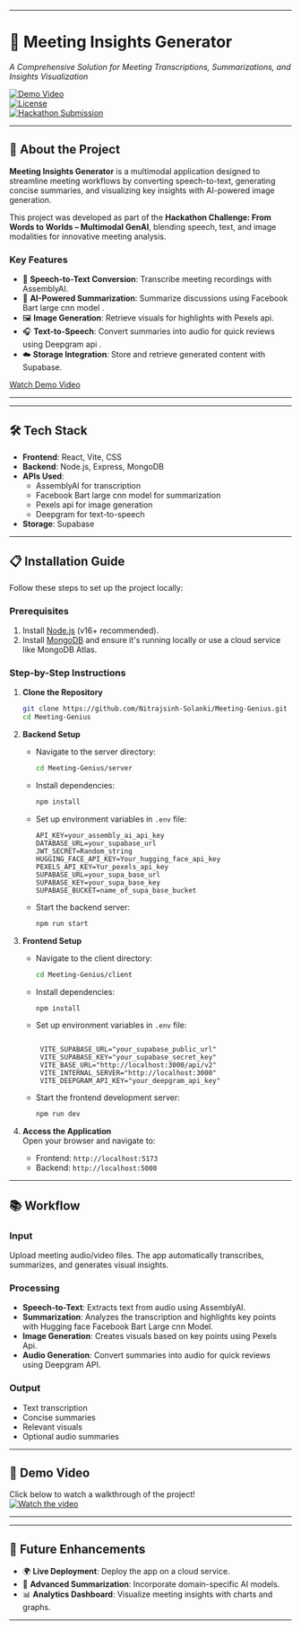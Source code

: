 
---

# 🚀 Meeting Insights Generator  
_A Comprehensive Solution for Meeting Transcriptions, Summarizations, and Insights Visualization_

[![Demo Video](https://img.shields.io/badge/Demo-YouTube-red)](https://youtu.be/x_GMz0qJ9Zg)  
[![License](https://img.shields.io/badge/license-MIT-blue)](LICENSE)  
[![Hackathon Submission](https://img.shields.io/badge/Challenge-Multimodal%20GenAI-orange)](https://hackathon.example.com)

---

## 🌟 About the Project  

**Meeting Insights Generator** is a multimodal application designed to streamline meeting workflows by converting speech-to-text, generating concise summaries, and visualizing key insights with AI-powered image generation.  

This project was developed as part of the **Hackathon Challenge: From Words to Worlds – Multimodal GenAI**, blending speech, text, and image modalities for innovative meeting analysis.

### Key Features  
- 🎤 **Speech-to-Text Conversion**: Transcribe meeting recordings with AssemblyAI.  
- 📝 **AI-Powered Summarization**: Summarize discussions using Facebook Bart large cnn model .  
- 🖼 **Image Generation**: Retrieve visuals for highlights with Pexels api.  
- 🎧 **Text-to-Speech**: Convert summaries into audio for quick reviews using Deepgram api .  
- ☁️ **Storage Integration**: Store and retrieve generated content with Supabase.  

[Watch Demo Video](https://youtu.be/x_GMz0qJ9Zg)  

--- 

---

## 🛠️ Tech Stack  

- **Frontend**: React, Vite, CSS  
- **Backend**: Node.js, Express, MongoDB  
- **APIs Used**:  
  - AssemblyAI for transcription  
  - Facebook Bart large cnn model for summarization  
  - Pexels api for image generation  
  - Deepgram for text-to-speech  
- **Storage**: Supabase  

---

## 📋 Installation Guide  

Follow these steps to set up the project locally:

### Prerequisites  
1. Install [Node.js](https://nodejs.org/) (v16+ recommended).  
2. Install [MongoDB](https://www.mongodb.com/) and ensure it's running locally or use a cloud service like MongoDB Atlas.  

### Step-by-Step Instructions  

1. **Clone the Repository**  
   ```bash
   git clone https://github.com/Nitrajsinh-Solanki/Meeting-Genius.git
   cd Meeting-Genius
   ```

2. **Backend Setup**  
   - Navigate to the server directory:  
     ```bash
     cd Meeting-Genius/server
     ```  
   - Install dependencies:  
     ```bash
     npm install
     ```  
   - Set up environment variables in `.env` file:  
     ```plaintext
     API_KEY=your_assembly_ai_api_key
     DATABASE_URL=your_supabase_url
     JWT_SECRET=Random_string
     HUGGING_FACE_API_KEY=Your_hugging_face_api_key
     PEXELS_API_KEY=Yur_pexels_api_key
     SUPABASE_URL=your_supa_base_url
     SUPABASE_KEY=your_supa_base_key
     SUPABASE_BUCKET=name_of_supa_base_bucket
     ```
   - Start the backend server:  
     ```bash
     npm run start
     ```

3. **Frontend Setup**  
   - Navigate to the client directory:  
     ```bash
     cd Meeting-Genius/client
     ```  
   - Install dependencies:  
     ```bash
     npm install
     ```  
   - Set up environment variables in `.env` file:  
     ```plaintext
     
      VITE_SUPABASE_URL="your_supabase_public_url"
      VITE_SUPABASE_KEY="your_supabase_secret_key"
      VITE_BASE_URL="http://localhost:3000/api/v2"  
      VITE_INTERNAL_SERVER="http://localhost:3000"
      VITE_DEEPGRAM_API_KEY="your_deepgram_api_key"

     ```
   - Start the frontend development server:  
     ```bash
     npm run dev
     ```  

4. **Access the Application**  
   Open your browser and navigate to:  
   - Frontend: `http://localhost:5173`  
   - Backend: `http://localhost:5000`  

---

## 📚 Workflow  

### Input  
Upload meeting audio/video files. The app automatically transcribes, summarizes, and generates visual insights.  

### Processing  
- **Speech-to-Text**: Extracts text from audio using AssemblyAI.  
- **Summarization**: Analyzes the transcription and highlights key points with Hugging face Facebook Bart Large cnn Model.  
- **Image Generation**: Creates visuals based on key points using Pexels Api.  
- **Audio Generation**: Convert summaries into audio for quick reviews using Deepgram API.  

### Output  
- Text transcription  
- Concise summaries  
- Relevant visuals  
- Optional audio summaries  

---

## 🎥 Demo Video  

Click below to watch a walkthrough of the project!  
[![Watch the video](https://img.youtube.com/vi/x_GMz0qJ9Zg/0.jpg)](https://youtu.be/x_GMz0qJ9Zg)

---

 

---

## 🚀 Future Enhancements  

- 🌍 **Live Deployment**: Deploy the app on a cloud service.  
- 🤖 **Advanced Summarization**: Incorporate domain-specific AI models.  
- 📊 **Analytics Dashboard**: Visualize meeting insights with charts and graphs.  

---
